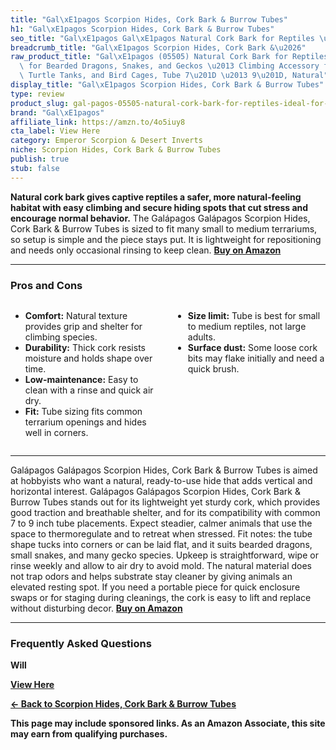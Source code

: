 ```yaml
---
title: "Gal\xE1pagos Scorpion Hides, Cork Bark & Burrow Tubes"
h1: "Gal\xE1pagos Scorpion Hides, Cork Bark & Burrow Tubes"
seo_title: "Gal\xE1pagos Gal\xE1pagos Natural Cork Bark for Reptiles \u2013 Ideal\u2026"
breadcrumb_title: "Gal\xE1pagos Scorpion Hides, Cork Bark &\u2026"
raw_product_title: "Gal\xE1pagos (05505) Natural Cork Bark for Reptiles \u2013 Ideal\
  \ for Bearded Dragons, Snakes, and Geckos \u2013 Climbing Accessory for Terrariums,\
  \ Turtle Tanks, and Bird Cages, Tube 7\u201D \u2013 9\u201D, Natural"
display_title: "Gal\xE1pagos Scorpion Hides, Cork Bark & Burrow Tubes"
type: review
product_slug: gal-pagos-05505-natural-cork-bark-for-reptiles-ideal-for-bearded-dragon-2b92ef99
brand: "Gal\xE1pagos"
affiliate_link: https://amzn.to/4o5iuy8
cta_label: View Here
category: Emperor Scorpion & Desert Inverts
niche: Scorpion Hides, Cork Bark & Burrow Tubes
publish: true
stub: false
---
```


<div id="intro" class="full-width">
  <p><strong>Natural cork bark gives captive reptiles a safer, more natural-feeling habitat with easy climbing and secure hiding spots that cut stress and encourage normal behavior.</strong> The Galápagos Galápagos Scorpion Hides, Cork Bark & Burrow Tubes is sized to fit many small to medium terrariums, so setup is simple and the piece stays put. It is lightweight for repositioning and needs only occasional rinsing to keep clean. <a href="https://amzn.to/4o5iuy8" rel="nofollow sponsored noopener" target="_blank"><strong>Buy on Amazon</strong></a></p>
</div>

<hr />
<h3 id="pros-cons">Pros and Cons</h3>
<div class="pc-grid" style="display:grid;grid-template-columns:1fr 1fr;gap:16px;">
  <ul>
    <li><strong>Comfort:</strong> Natural texture provides grip and shelter for climbing species.</li>
    <li><strong>Durability:</strong> Thick cork resists moisture and holds shape over time.</li>
    <li><strong>Low-maintenance:</strong> Easy to clean with a rinse and quick air dry.</li>
    <li><strong>Fit:</strong> Tube sizing fits common terrarium openings and hides well in corners.</li>
  </ul>
  <ul>
    <li><strong>Size limit:</strong> Tube is best for small to medium reptiles, not large adults.</li>
    <li><strong>Surface dust:</strong> Some loose cork bits may flake initially and need a quick brush.</li>
  </ul>
</div>
<hr />

<div class="full-width">
  <p>Galápagos Galápagos Scorpion Hides, Cork Bark & Burrow Tubes is aimed at hobbyists who want a natural, ready-to-use hide that adds vertical and horizontal interest. Galápagos Galápagos Scorpion Hides, Cork Bark & Burrow Tubes stands out for its lightweight yet sturdy cork, which provides good traction and breathable shelter, and for its compatibility with common 7 to 9 inch tube placements. Expect steadier, calmer animals that use the space to thermoregulate and to retreat when stressed. Fit notes: the tube shape tucks into corners or can be laid flat, and it suits bearded dragons, small snakes, and many gecko species. Upkeep is straightforward, wipe or rinse weekly and allow to air dry to avoid mold. The natural material does not trap odors and helps substrate stay cleaner by giving animals an elevated resting spot. If you need a portable piece for quick enclosure swaps or for staging during cleanings, the cork is easy to lift and replace without disturbing decor. <a href="https://amzn.to/4o5iuy8" rel="nofollow sponsored noopener" target="_blank"><strong>Buy on Amazon</strong></a></p>
</div>

<hr />
<h3 id="faqs">Frequently Asked Questions</h3>

<p><strong>Will
<p><a class="btn" href="https://amzn.to/4o5iuy8" target="_blank" rel="nofollow sponsored noopener">View Here</a></p>
<p><a href="/roundups/emperor-scorpion-desert-inverts/scorpion-hides-cork-bark-burrow-tubes/">← Back to Scorpion Hides, Cork Bark & Burrow Tubes</a></p>
<aside class="disclosure">This page may include sponsored links. As an Amazon Associate, this site may earn from qualifying purchases.</aside>
